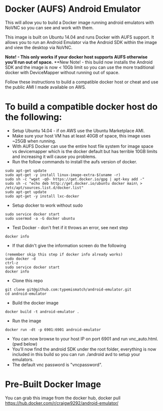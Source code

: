 # Docker (AUFS) Android Emulator
This will allow you to build a Docker image running android emulators with NoVNC so you can see and work with them.

This image is built on Ubuntu 14.04 and runs Docker with AUFS support. It allows you to run an Android Emulator via the Android SDK within the image and view the desktop via NoVNC.

**Note! - This only works if your docker host supports AUFS otherwise you'll run out of space.**
**New Note! - this build now installs the Android SDK and the image is now < 10Gb limit so you can use the more traditional docker with DeviceMapper without running out of space.

Follow these instructions to build a compatible docker host or cheat and use the public AMI I made available on AWS.

# To build a compatible docker host do the following:
* Setup Ubuntu 14.04 - if on AWS use the Ubuntu Marketplace AMI.
* Make sure your host VM has at least 40GB of space, this image uses ~25GB when running.
* With AUFS Docker can use the entire host file system for image space vs devicemapper which is the docker default but has terrible 10GB limits and increasing it will cause you problems.
* Run the follow commands to install the aufs version of docker.
```
sudo apt-get update
sudo apt-get -y install linux-image-extra-$(uname -r)
sudo sh -c "wget -qO- https://get.docker.io/gpg | apt-key add -"
sudo sh -c "echo deb http://get.docker.io/ubuntu docker main\ > /etc/apt/sources.list.d/docker.list"
sudo apt-get update
sudo apt-get -y install lxc-docker
```
* Setup docker to work without sudo
```
sudo service docker start
sudo usermod -a -G docker ubuntu
```
* Test Docker - don't fret if it throws an error, see next step
```
docker info
```
* If that didn't give the information screen do the following
```
(remember skip this step if docker info already works)
sudo docker -d
ctrl-z
sudo service docker start
docker info
```
* Clone this repo
```
git clone git@github.com:typemismatch/android-emulator.git
cd android-emulator
```
* Build the docker image
```
docker build -t android-emulator .
```
* Run the image
```
docker run -dt -p 6901:6901 android-emulator
```
* You can now browse to your host IP on port 6901 and run vnc_auto.html. (pwd below)
* You'll now find the android SDK under the root folder, everything is now included in this build so you can run ./android avd to setup your emulators.
* The default vnc password is "vncpassword".

# Pre-Built Docker Image

You can grab this image from the docker hub, docker pull https://hub.docker.com/r/craigw9292/android-emulator/
